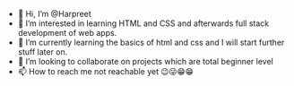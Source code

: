 - 👋 Hi, I’m @Harpreet
- 👀 I’m interested in learning HTML and CSS and afterwards full stack development of web apps.
- 🌱 I’m currently learning the basics of html and css and I will start further stuff later on.
- 💞️ I’m looking to collaborate on projects which are total beginner level
- 📫 How to reach me not reachable yet 😉😜😁😁

<!---
Whytellmehuh/Whytellmehuh is a ✨ special ✨ repository because its `README.md` (this file) appears on your GitHub profile.
You can click the Preview link to take a look at your changes.
--->
